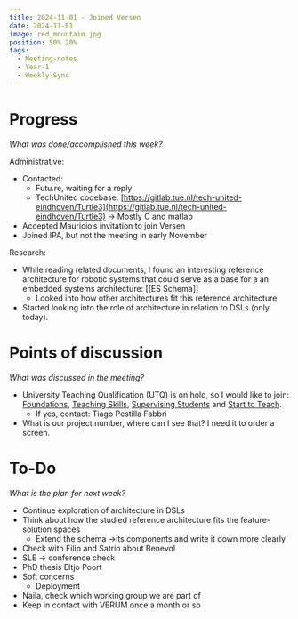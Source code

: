 ```yaml
---
title: 2024-11-01 - Joined Versen
date: 2024-11-01
image: red_mountain.jpg
position: 50% 20%
tags:
  - Meeting-notes
  - Year-1
  - Weekly-Sync
---
```


# Progress

_What was done/accomplished this week?_

Administrative:

- Contacted:
    - Futu.re, waiting for a reply
    - TechUnited codebase: [https://gitlab.tue.nl/tech-united-eindhoven/Turtle3](https://gitlab.tue.nl/tech-united-eindhoven/Turtle3) → Mostly C and matlab
- Accepted Mauricio’s invitation to join Versen
- Joined IPA, but not the meeting in early November

Research:

- While reading related documents, I found an interesting reference architecture for robotic systems that could serve as a base for a an embedded systems architecture: [[ES Schema]]
    - Looked into how other architectures fit this reference architecture
- Started looking into the role of architecture in relation to DSLs (only today).

# Points of discussion

_What was discussed in the meeting?_

- University Teaching Qualification (UTQ) is on hold, so I would like to join: [Foundations](https://tuenl.sharepoint.com/sites/intranet-human-resources-management/SitePages//utq-module-foundations.aspx), [Teaching Skills](https://tuenl.sharepoint.com/sites/intranet-human-resources-management/SitePages/utq-module-teaching-skills.aspx), [Supervising Students](https://tuenl.sharepoint.com/sites/intranet-human-resources-management/SitePages/utq-module-supervising.aspx?csf=1&web=1&e=RsPvz7&CID=860f79f0-150d-423f-8de9-205d1029dc36) and [Start to Teach](https://tuenl.sharepoint.com/sites/intranet-human-resources-management/SitePages/teaching-skills-for-phd-candidates.aspx?csf=1&web=1&e=vaB58T&CID=ac33bcdd-a657-45cf-b55f-563090511306).
    - If yes, contact: Tiago Pestilla Fabbri
- What is our project number, where can I see that? I need it to order a screen.

# To-Do

_What is the plan for next week?_

- Continue exploration of architecture in DSLs
- Think about how the studied reference architecture fits the feature-solution spaces
    - Extend the schema →its components and write it down more clearly
- Check with Filip and Satrio about Benevol
- SLE → conference check
- PhD thesis Eltjo Poort
- Soft concerns
    - Deployment
- Naila, check which working group we are part of
- Keep in contact with VERUM once a month or so
